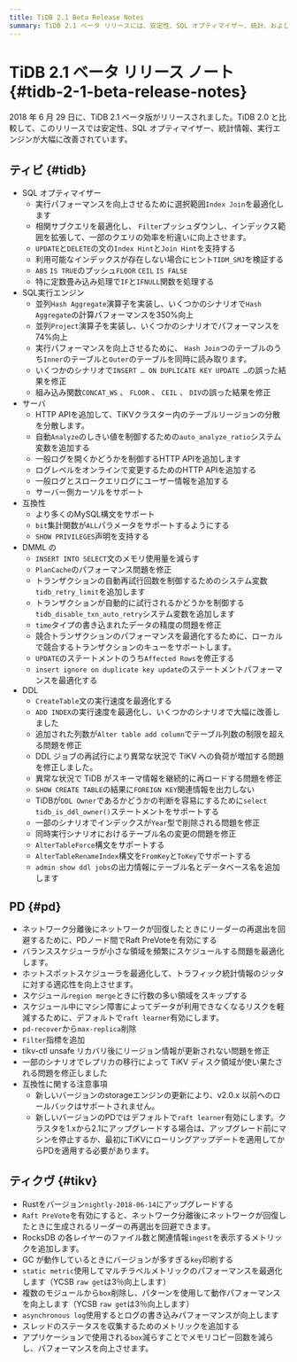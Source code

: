 ```yaml
---
title: TiDB 2.1 Beta Release Notes
summary: TiDB 2.1 ベータ リリースには、安定性、SQL オプティマイザー、統計、および実行エンジンの改善が含まれています。より多くの MySQL 構文をサポートし、メモリ使用量を減らし、DDL および DML ステートメントを最適化します。PD はRaft PreVote を有効にし、スケジューラーの問題を最適化し、メトリックを追加します。TiKV は Rust をアップグレードし、メトリックを追加し、パフォーマンスを改善します。互換性に関する注意事項には、v2.0.x へのロールバックをサポートしないことと、新しいバージョンでデフォルトで raft learner を有効にすることが含まれます。
---
```


# TiDB 2.1 ベータ リリース ノート {#tidb-2-1-beta-release-notes}

2018 年 6 月 29 日に、TiDB 2.1 ベータ版がリリースされました。TiDB 2.0 と比較して、このリリースでは安定性、SQL オプティマイザー、統計情報、実行エンジンが大幅に改善されています。

## ティビ {#tidb}

-   SQL オプティマイザー
    -   実行パフォーマンスを向上させるために選択範囲`Index Join`を最適化します
    -   相関サブクエリを最適化し、 `Filter`プッシュダウンし、インデックス範囲を拡張して、一部のクエリの効率を桁違いに向上させます。
    -   `UPDATE`と`DELETE`の文の`Index Hint`と`Join Hint`を支持する
    -   利用可能なインデックスが存在しない場合にヒント`TIDM_SMJ`を検証する
    -   `ABS` `IS TRUE`のプッシュ`FLOOR` `CEIL` `IS FALSE`
    -   特に定数畳み込み処理で`IF`と`IFNULL`関数を処理する
-   SQL実行エンジン
    -   並列`Hash Aggregate`演算子を実装し、いくつかのシナリオで`Hash Aggregate`の計算パフォーマンスを350%向上
    -   並列`Project`演算子を実装し、いくつかのシナリオでパフォーマンスを74%向上
    -   実行パフォーマンスを向上させるために、 `Hash Join`つのテーブルのうち`Inner`のテーブルと`Outer`のテーブルを同時に読み取ります。
    -   いくつかのシナリオで`INSERT … ON DUPLICATE KEY UPDATE …`の誤った結果を修正
    -   組み込み関数`CONCAT_WS` 、 `FLOOR` 、 `CEIL` 、 `DIV`の誤った結果を修正
-   サーバ
    -   HTTP APIを追加して、TiKVクラスター内のテーブルリージョンの分散を分散します。
    -   自動`Analyze`のしきい値を制御するための`auto_analyze_ratio`システム変数を追加する
    -   一般ログを開くかどうかを制御するHTTP APIを追加します
    -   ログレベルをオンラインで変更するためのHTTP APIを追加する
    -   一般ログとスロークエリログにユーザー情報を追加する
    -   サーバー側カーソルをサポート
-   互換性
    -   より多くのMySQL構文をサポート
    -   `bit`集計関数が`ALL`パラメータをサポートするようにする
    -   `SHOW PRIVILEGES`声明を支持する
-   DMML の
    -   `INSERT INTO SELECT`文のメモリ使用量を減らす
    -   `PlanCache`のパフォーマンス問題を修正
    -   トランザクションの自動再試行回数を制御するためのシステム変数`tidb_retry_limit`を追加します
    -   トランザクションが自動的に試行されるかどうかを制御する`tidb_disable_txn_auto_retry`システム変数を追加します
    -   `time`タイプの書き込まれたデータの精度の問題を修正
    -   競合トランザクションのパフォーマンスを最適化するために、ローカルで競合するトランザクションのキューをサポートします。
    -   `UPDATE`のステートメントのうち`Affected Rows`を修正する
    -   `insert ignore on duplicate key update`のステートメントパフォーマンスを最適化する
-   DDL
    -   `CreateTable`文の実行速度を最適化する
    -   `ADD INDEX`の実行速度を最適化し、いくつかのシナリオで大幅に改善しました
    -   追加された列数が`Alter table add column`でテーブル列数の制限を超える問題を修正
    -   DDL ジョブの再試行により異常な状況で TiKV への負荷が増加する問題を修正しました。
    -   異常な状況で TiDB がスキーマ情報を継続的に再ロードする問題を修正
    -   `SHOW CREATE TABLE`の結果に`FOREIGN KEY`関連情報を出力しない
    -   TiDBが`DDL Owner`であるかどうかの判断を容易にするために`select tidb_is_ddl_owner()`ステートメントをサポートする
    -   一部のシナリオでインデックスが`Year`型で削除される問題を修正
    -   同時実行シナリオにおけるテーブル名の変更の問題を修正
    -   `AlterTableForce`構文をサポートする
    -   `AlterTableRenameIndex`構文を`FromKey`と`ToKey`でサポートする
    -   `admin show ddl jobs`の出力情報にテーブル名とデータベース名を追加します

## PD {#pd}

-   ネットワーク分離後にネットワークが回復したときにリーダーの再選出を回避するために、PDノード間でRaft PreVoteを有効にする
-   バランススケジューラが小さな領域を頻繁にスケジュールする問題を最適化します。
-   ホットスポットスケジューラを最適化して、トラフィック統計情報のジッタに対する適応性を向上させます。
-   スケジュール`region merge`ときに行数の多い領域をスキップする
-   スケジュール中にマシン障害によってデータが利用できなくなるリスクを軽減するために、デフォルトで`raft learner`有効にします。
-   `pd-recover`から`max-replica`削除
-   `Filter`指標を追加
-   tikv-ctl unsafe リカバリ後にリージョン情報が更新されない問題を修正
-   一部のシナリオでレプリカの移行によって TiKV ディスク領域が使い果たされる問題を修正しました
-   互換性に関する注意事項
    -   新しいバージョンのstorageエンジンの更新により、v2.0.x 以前へのロールバックはサポートされません。
    -   新しいバージョンのPDではデフォルトで`raft learner`有効にします。クラスタを1.xから2.1にアップグレードする場合は、アップグレード前にマシンを停止するか、最初にTiKVにローリングアップデートを適用してからPDを適用する必要があります。

## ティクヴ {#tikv}

-   Rustをバージョン`nightly-2018-06-14`にアップグレードする
-   `Raft PreVote`を有効にすると、ネットワーク分離後にネットワークが回復したときに生成されるリーダーの再選出を回避できます。
-   RocksDB の各レイヤーのファイル数と関連情報`ingest`を表示するメトリックを追加します。
-   GC が動作しているときにバージョンが多すぎる`key`印刷する
-   `static metric`使用してマルチラベルメトリックのパフォーマンスを最適化します（YCSB `raw get`は3％向上します）
-   複数のモジュールから`box`削除し、パターンを使用して動作パフォーマンスを向上します（YCSB `raw get`は3％向上します）
-   `asynchronous log`使用するとログの書き込みパフォーマンスが向上します
-   スレッドのステータスを収集するためのメトリックを追加する
-   アプリケーションで使用される`box`減らすことでメモリコピー回数を減らし、パフォーマンスを向上させます。
